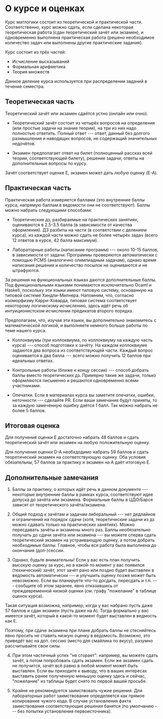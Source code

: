 О курсе и оценках
==================

Курс матлогики состоит из теоретической и практической части. 
Соответственно, курс можно сдать, если сделана некоторая теоретическая работа
(сдан теоретический зачёт или экзамен), и одновременно выполнена практическая 
работа (решено необходимое количество задач или выполнены другие практические задания).

Курс состоит из трёх частей:
* Исчисление высказываний
* Формальная арифметика
* Теория множеств

Данное деление курса используется при распределении заданий в течение семестра.

Теоретическая часть
-------------------

Теоретический зачёт или экзамен сдаётся устно (онлайн или очно).

* Теоретический зачёт состоит из четырёх вопросов на определения (или простые задачи
на знание теории), на три из них надо полностью ответить. Полный ответ --- ответ, 
данный без долгого размышления и наводящих вопросов, не содержащий значительных недочётов.

* Экзамен предполагает ответ на билет (полноценный рассказ всей теории, соответствующей
билету), решение задачи, ответы на дополнительные вопросы по курсу.

Зачёт соответствует оценке E, экзамен может дать любую оценку (E-A).

Практическая часть
------------------

Практическая работа измеряется баллами (это внутренние баллы курса, напрямую баллам
в ведомости они не соответствуют). Баллы можно набрать следующими способами:

* Теоретические дз, разбираемые на практических
занятиях, оцениваются в 2.5-3.5 балла (в зависимости от качества оформления).
ДЗ разбиты на части (в соответствии с делением курса), из каждой части можно 
сдать не более четырёх задач (всего 12 ответов в курсе, 42 балла максимум).

* Лабораторные работы (написание программ) --- около 10-15 баллов, в зависимости
от задачи. Программы проверяются автоматически с помощью PCMS (аналогично олимпиадным 
задачам), однако время написания решения и количество посылок не оцениваются 
и не штрафуются. 

За решения на функциональных языках даются дополнительные баллы.
Под функциональными языками понимаются исключительно Ocaml и Haskell, 
поскольку эти языки имеют типовую систему, основанную на типовой системе Хиндли-Милнера.
Напомним, что, согласно изоморфизму Карри-Ховарда, типовая система соответствует
некоторому логическому исчислению, здесь идёт речь об интуиционистском исчислении
предикатов второго порядка.

Предполагаем, что, изучая эти языки, вы дополнительно знакомитесь с математической
логикой, и выполняете немного больше работы по теме нашего курса.

* Коллоквиумы (три коллоквиума, по коллоквиуму на каждую часть курса) --- способ 
подготовки к зачёту. На каждом коллоквиуме задаются два вопроса из соответствующей части.
Каждый вопрос оценивается в два балла --- всего можно получить 12 баллов при идеальных
ответах.

* Контрольные работы (ближе к концу сессии) --- способ добрать баллы вместо теоретических
дз. Примерно такие же задачи, только оформляются письменно и решаются одновременно
всеми участниками.

* Опечатки. Если в материалах курса вы заметите опечатки, ошибки, неточности --- сделайте
PR. Если ваши замечания будут приняты, то за каждую замеченную ошибку даётся 1 балл.
Так можно набрать не более 5 баллов.

Итоговая оценка
---------------

Для получения оценки E достаточно набрать 48 баллов и сдать теоретический зачёт или экзамен
на любую положительную оценку.

Для получения оценки D-A необхдодимо набрать 59 баллов и сдать теоретический экзамен на
соответствующую оценку.
Оба условия обязательны, 57 баллов за практику и экзамен на A даёт итоговую E.

Дополнительные замечания
------------------------

1. Баллы за практику, о которых идёт речь в данном документе --- некоторые внутренние баллы в 
рамках курса, соответствуют идее допуска до зачёта или экзамена. Формальные баллы в 
ЦДО/Барсе зависят от теоретического зачёта/экзамена.

2. Общий подход к зачётам и задачам либеральный --- нет дедлайнов и ограничений
на порядок сдачи (хотя, теоретические задачи из дз можно сдавать только на практических занятиях).
Можно пересдавать зачёты и экзамены много раз. Баллы необязательно получать до сдачи зачёта или 
экзамена --- вы можете сперва сдать теоретический экзамен на устраивающую оценку, а потом 
добрать необходимые баллы. Главное, чтобы вся работа была выполнена до окончания (доп-)сессии.

3. Однако, будьте внимательны! Если у вас есть план получить высокую оценку за курс, но в какой-то 
момент у вас появился (технический) зачёт, этот зачёт рано или поздно будет выставлен
в ведомость автоматически --- и улучшить оценку позже может быть невозможно. 
Если вы планируете что-то досдать, пересдать и т.п. --- сообщите об этом заранее, 
явно отказавшись от преждевременной низкой оценки (см. графу "пожелание" в таблице оценок курса). 

Такая ситуация возможна, например, когда у вас набрано пусть даже 57 баллов и сдан экзамен 
(пусть даже на A). Тогда формально у вас имеется зачёт, который в какой-то момент будет
выставлен в ведмость как E. 

Поэтому, при сдаче экзамена при плане добрать баллы не стесняйтесь явно просить не ставить 
низкую оценку в ведомость. Возможно, это приведёт вас на доп. сессию (место для смайлика по вкусу),
разумно рассчитывайте свои силы.

4. При этом частичный успех "не сгорает": например, вы можете сдать зачёт, а потом попробовать
сдать экзамен. Если же экзамен сдать не получится, зачёт всё равно в любой момент может быть 
выставлен. Если вы приходите к выводу, что в ваших интересах выставить ранее полученную меньшую 
оценку здесь и сейчас, "пожелание" из таблицы будет снято по первой вашей просьбе.

5. Крайне не рекомендуется заимствовать чужие решения. Для лабораторных работ заимствование 
определяется как прямое копирование чужого кода. В случае установления факта заимствования 
соответствующие решения банятся (по умолчанию --- без попытки установления первоисточника).
